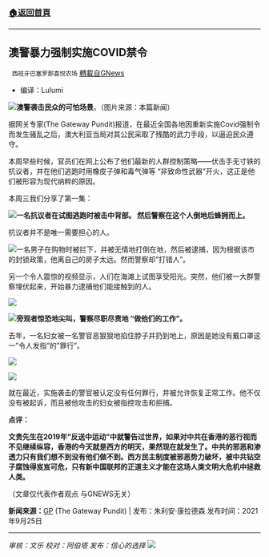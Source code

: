 ###  [:house:返回首頁](https://github.com/ourhimalayas/txt)
---


## 澳警暴力强制实施COVID禁令
` 西班牙巴塞罗那喜悦农场` [轉載自GNews](https://gnews.org/zh-hans/1555890/)

- 编译：Lulumi


![](https://assets.gnews.org/wp-content/uploads/2021/09/Screenshot_20210925-045510_Twitter-913x479-1.jpg)**澳警袭击民众的可怕场景**。（图片来源：本篇新闻）

据网关专家(The Gateway Pundit)报道，在最近全国各地因重新实施Covid强制令而发生骚乱之后，澳大利亚当局对其公民采取了残酷的武力手段，以逼迫民众遵守。

本周早些时候，官员们在网上公布了他们最新的人群控制策略——伏击手无寸铁的抗议者，并在他们逃跑时用橡皮子弹和毒气弹等 “非致命性武器”开火，这正是他们被形容为现代纳粹的原因。

本周三我们分享了第一集：

![](https://assets.gnews.org/wp-content/uploads/2021/09/australian-authorities-913x479-1.jpg)**一名抗议者在试图逃跑时被击中背部。 然后警察在这个人倒地后蜂拥而上。**

抗议者并不是唯一需要担心的人。

![](https://assets.gnews.org/wp-content/uploads/2021/09/unknown-1-24.png)一名男子在购物时被拦下，并被无情地打倒在地，然后被逮捕，因为根据该市的封锁政策，他离自己的房子太远。然而警察却”打错人”。

另一个令人震惊的视频显示，人们在海滩上试图享受阳光。突然，他们被一大群警察埋伏起来，开始暴力逮捕他们能接触到的人。

![](https://assets.gnews.org/wp-content/uploads/2021/09/unknown-2-23.png)

![](https://assets.gnews.org/wp-content/uploads/2021/09/unknown-3-23.png)**旁观者惊恐地尖叫，警察尽职尽责地 “做他们的工作”。**

去年，一名妇女被一名警官恶狠狠地掐住脖子并扔到地上，原因是她没有戴口罩这一”令人发指”的”罪行”。

![](https://assets.gnews.org/wp-content/uploads/2021/09/unknown-4-25.png)

![](https://assets.gnews.org/wp-content/uploads/2021/09/unknown-5-20.png)

就在最近，实施袭击的警官被认定没有任何罪行，并被允许恢复正常工作。他不仅没有被起诉，而且被他攻击的妇女被指控攻击和拒捕。

**点评：**

**文贵先生在2019年“反送中运动”中就警告过世界，如果对中共在香港的恶行视而不见继续纵容，香港的今天就是西方的明天，果然现在就发生了。中共的邪恶和渗透力只有我们想不到没有他们做不到。西方民主制度被邪恶势力破坏，被中共钻空子腐蚀得岌岌可危，只有新中国联邦的正道主义才能在这场人类文明大危机中拯救人类。**

（文章仅代表作者观点 与GNEWS无关）

**新闻来源：**[GP](https://www.thegatewaypundit.com/2021/09/remember-health-australias-covid-gestapo-grabbing-people-seemingly-random-beating-submission-hauling-away-outside-homes-video/) (The Gateway Pundit) | 发布：朱利安·康拉德森 发布时间：2021年9月25日

* * *

*审核：文乐
校对：阿伯塔
发布：信心的选择*
![](https://assets.gnews.org/wp-content/uploads/2021/09/GNEWS_CH..jpeg)
